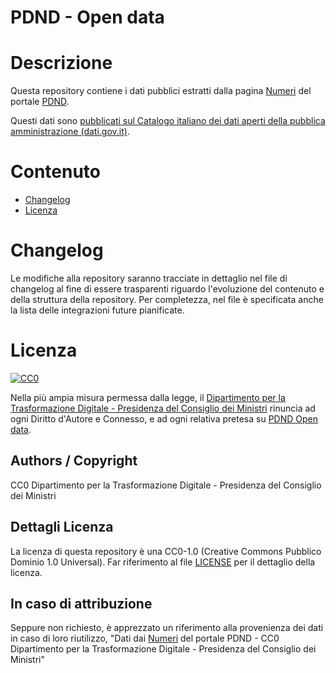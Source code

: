 # PDND - Open data

# Descrizione

Questa repository contiene i dati pubblici estratti dalla pagina [Numeri](https://www.interop.pagopa.it/numeri) del portale [PDND](https://www.interop.pagopa.it). 

Questi dati sono [pubblicati sul Catalogo italiano dei dati aperti della pubblica amministrazione (dati.gov.it)](https://dati.gov.it/view-dataset?tags=pdnd&organization=pcm-dipartimento-trasformazione-digitale).

# Contenuto

- [Changelog](#changelog)
- [Licenza](#licenza)

# Changelog

Le modifiche alla repository saranno tracciate in dettaglio nel file di changelog al fine di essere trasparenti riguardo l'evoluzione del contenuto e della struttura della repository. Per completezza, nel file è specificata anche la lista delle integrazioni future pianificate.

# Licenza 

<p xmlns:dct="http://purl.org/dc/terms/" xmlns:vcard="http://www.w3.org/2001/vcard-rdf/3.0#">
  <a rel="license"
     href="http://creativecommons.org/publicdomain/zero/1.0/">
    <img src="http://i.creativecommons.org/p/zero/1.0/88x31.png" style="border-style: none;" alt="CC0" />
  </a>
  <br />

Nella più ampia misura permessa dalla legge, il [Dipartimento per la Trasformazione Digitale - Presidenza del Consiglio dei Ministri](https://www.innovazione.gov.it/) rinuncia ad ogni Diritto d'Autore e Connesso, e ad ogni relativa pretesa su [PDND Open data](https://github.com/italia/pdnd-opendata).

## Authors / Copyright

CC0 Dipartimento per la Trasformazione Digitale - Presidenza del Consiglio dei Ministri

## Dettagli Licenza

La licenza di questa repository è una CC0-1.0 (Creative Commons Pubblico Dominio 1.0 Universal).
Far riferimento al file [LICENSE](https://github.com/italia/pdnd-opendata/blob/main/LICENSE) per il dettaglio della licenza.

## In caso di attribuzione

Seppure non richiesto, è apprezzato un riferimento alla provenienza dei dati in caso di loro riutilizzo, "Dati dai [Numeri](https://www.interop.pagopa.it/numeri) del portale PDND - CC0 Dipartimento per la Trasformazione Digitale - Presidenza del Consiglio dei Ministri"
